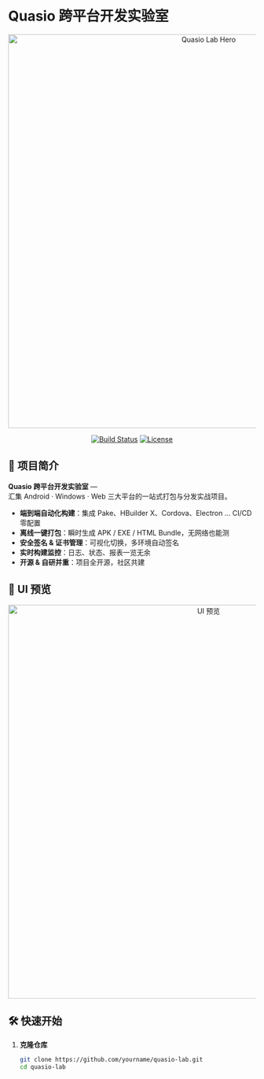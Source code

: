 # Quasio 跨平台开发实验室

<p align="center">
  <img src="assets/hero-bg.jpg" alt="Quasio Lab Hero" width="800"/>
</p>

<p align="center">
  <a href="#"><img src="https://img.shields.io/badge/Build-Passing-brightgreen" alt="Build Status"/></a>
  <a href="#"><img src="https://img.shields.io/badge/License-MIT-blue" alt="License"/></a>
</p>

## 🚀 项目简介

**Quasio 跨平台开发实验室** —   
汇集 Android · Windows · Web 三大平台的一站式打包与分发实战项目。  
- **端到端自动化构建**：集成 Pake、HBuilder X、Cordova、Electron … CI/CD 零配置  
- **离线一键打包**：瞬时生成 APK / EXE / HTML Bundle，无网络也能测  
- **安全签名 & 证书管理**：可视化切换，多环境自动签名  
- **实时构建监控**：日志、状态、报表一览无余  
- **开源 & 自研并重**：项目全开源，社区共建

## 🎨 UI 预览

<div align="center">
  <img src="assets/ui-screenshot.png" alt="UI 预览" width="800"/>
</div>

## 🛠️ 快速开始

1. **克隆仓库**  
   ```bash
   git clone https://github.com/yourname/quasio-lab.git
   cd quasio-lab
